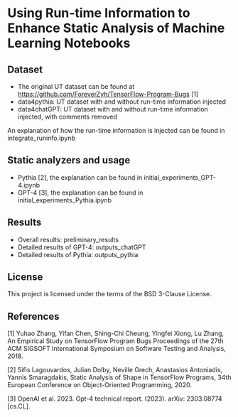 # Using Run-time Information to Enhance Static Analysis of Machine Learning Notebooks

## Dataset

- The original UT dataset can be found at https://github.com/ForeverZyh/TensorFlow-Program-Bugs [1]
- data4pythia: UT dataset with and without run-time information injected
- data4chatGPT: UT dataset with and without run-time information injected, with comments removed

An explanation of how the run-time information is injected can be found in integrate_runinfo.ipynb

## Static analyzers and usage

- Pythia [2], the explanation can be found in initial_experiments_GPT-4.ipynb
- GPT-4 [3], the explanation can be found in initial_experiments_Pythia.ipynb

## Results

- Overall results: preliminary_results
- Detailed results of GPT-4: outputs_chatGPT
- Detailed results of Pythia: outputs_pythia

## License

This project is licensed under the terms of the BSD 3-Clause License.

## References

[1] Yuhao Zhang, Yifan Chen, Shing-Chi Cheung, Yingfei Xiong, Lu Zhang, An Empirical Study on TensorFlow Program Bugs Proceedings of the 27th ACM SIGSOFT International Symposium on Software Testing and Analysis, 2018.

[2] Sifis Lagouvardos, Julian Dolby, Neville Grech, Anastasios Antoniadis, Yannis Smaragdakis, Static Analysis of Shape in TensorFlow Programs, 34th European Conference on Object-Oriented Programming, 2020.

[3] OpenAI et al. 2023. Gpt-4 technical report. (2023). arXiv: 2303.08774 [cs.CL].

